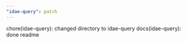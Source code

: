 ```yaml
---
"idae-query": patch
---
```


chore(idae-query): changed directory to idae-query
docs(idae-query): done readme

